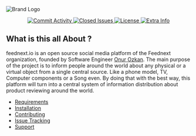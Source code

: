<div>
  <img src="https://raw.githubusercontent.com/feednext/feednext/master/server/public/logo-wide.png" alt="Brand Logo"/>

  <p align="center">
    <a href="https://github.com/feednext/feednext/commits/master">
      <img src="https://img.shields.io/github/commit-activity/m/feednext/feednext?style=flat-square" alt="Commit Activity" />
    <a/>
    <a href="https://github.com/feednext/feednext/issues?q=is%3Aissue+is%3Aclosed">
      <img src="https://img.shields.io/github/issues-closed-raw/feednext/feednext?style=flat-square&colorB=blue" alt="Closed Issues" />
    <a/>
    <a href="https://github.com/feednext/feednext/blob/master/COPYING">
      <img src="https://img.shields.io/github/license/feednext/feednext?style=flat-square&colorB=black" alt="License"/>
    </a>
    <a href="#">
      <img src="https://img.shields.io/badge/PRs-welcome-brightgreen?style=flat-square" alt="Extra Info"/>
    <a/>
  </p>

  ## What is this all About ?

  feednext.io is an open source social media platform of the Feednext organization, founded by Software Engineer [Onur Ozkan](https://github.com/ozkanonur). The main purpose of the project is to inform people around the world about any physical or a virtual object from a single central source. Like a phone model, TV, Computer components or a Song even. By doing that with the best way, this platform will turn into a central system of information distribution about product reviewing around the world.

  - [Requirements](https://github.com/feednext/feednext#requirements)
  - [Installation](https://github.com/feednext/feednext#installation)
  - [Contributing](https://github.com/feednext/feednext#contributing)
  - [Issue Tracking](https://github.com/feednext/feednext/issues)
  - [Support](https://github.com/feednext/feednext#support)

</div>

